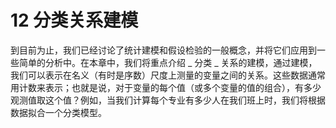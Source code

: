 # 12 分类关系建模

到目前为止，我们已经讨论了统计建模和假设检验的一般概念，并将它们应用到一些简单的分析中。在本章中，我们将重点介绍 _ 分类 _ 关系的建模，通过建模，我们可以表示在名义（有时是序数）尺度上测量的变量之间的关系。这些数据通常用计数来表示；也就是说，对于变量的每个值（或多个变量的值的组合），有多少观测值取这个值？例如，当我们计算每个专业有多少人在我们班上时，我们将根据数据拟合一个分类模型。